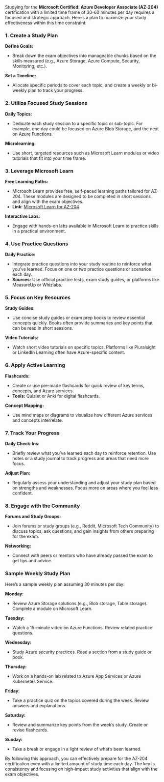 Studying for the **Microsoft Certified: Azure Developer Associate (AZ-204)** certification with a limited time frame of 30-60 minutes per day requires a focused and strategic approach. Here’s a plan to maximize your study effectiveness within this time constraint:

### **1. Create a Study Plan**

**Define Goals:**
   - Break down the exam objectives into manageable chunks based on the skills measured (e.g., Azure Storage, Azure Compute, Security, Monitoring, etc.).

**Set a Timeline:**
   - Allocate specific periods to cover each topic, and create a weekly or bi-weekly plan to track your progress.

### **2. Utilize Focused Study Sessions**

**Daily Topics:**
   - Dedicate each study session to a specific topic or sub-topic. For example, one day could be focused on Azure Blob Storage, and the next on Azure Functions.

**Microlearning:**
   - Use short, targeted resources such as Microsoft Learn modules or video tutorials that fit into your time frame.

### **3. Leverage Microsoft Learn**

**Free Learning Paths:**
   - Microsoft Learn provides free, self-paced learning paths tailored for AZ-204. These modules are designed to be completed in short sessions and align with the exam objectives.
   - **Link:** [Microsoft Learn for AZ-204](https://learn.microsoft.com/en-us/certifications/exams/az-204)

**Interactive Labs:**
   - Engage with hands-on labs available in Microsoft Learn to practice skills in a practical environment.

### **4. Use Practice Questions**

**Daily Practice:**
   - Integrate practice questions into your study routine to reinforce what you’ve learned. Focus on one or two practice questions or scenarios each day.
   - **Sources:** Use official practice tests, exam study guides, or platforms like MeasureUp or Whizlabs.

### **5. Focus on Key Resources**

**Study Guides:**
   - Use concise study guides or exam prep books to review essential concepts quickly. Books often provide summaries and key points that can be read in short sessions.

**Video Tutorials:**
   - Watch short video tutorials on specific topics. Platforms like Pluralsight or LinkedIn Learning often have Azure-specific content.

### **6. Apply Active Learning**

**Flashcards:**
   - Create or use pre-made flashcards for quick review of key terms, concepts, and Azure services.
   - **Tools:** Quizlet or Anki for digital flashcards.

**Concept Mapping:**
   - Use mind maps or diagrams to visualize how different Azure services and concepts interrelate.

### **7. Track Your Progress**

**Daily Check-Ins:**
   - Briefly review what you’ve learned each day to reinforce retention. Use notes or a study journal to track progress and areas that need more focus.

**Adjust Plan:**
   - Regularly assess your understanding and adjust your study plan based on strengths and weaknesses. Focus more on areas where you feel less confident.

### **8. Engage with the Community**

**Forums and Study Groups:**
   - Join forums or study groups (e.g., Reddit, Microsoft Tech Community) to discuss topics, ask questions, and gain insights from others preparing for the exam.

**Networking:**
   - Connect with peers or mentors who have already passed the exam to get tips and advice.

### **Sample Weekly Study Plan**

Here’s a sample weekly plan assuming 30 minutes per day:

**Monday:** 
   - Review Azure Storage solutions (e.g., Blob storage, Table storage). Complete a module on Microsoft Learn.

**Tuesday:**
   - Watch a 15-minute video on Azure Functions. Review related practice questions.

**Wednesday:**
   - Study Azure security practices. Read a section from a study guide or book.

**Thursday:**
   - Work on a hands-on lab related to Azure App Services or Azure Kubernetes Service.

**Friday:**
   - Take a practice quiz on the topics covered during the week. Review answers and explanations.

**Saturday:**
   - Review and summarize key points from the week’s study. Create or revise flashcards.

**Sunday:**
   - Take a break or engage in a light review of what’s been learned.

By following this approach, you can effectively prepare for the AZ-204 certification even with a limited amount of study time each day. The key is consistency and focusing on high-impact study activities that align with the exam objectives.